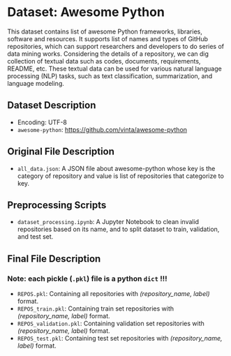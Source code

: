 # Dataset: Awesome Python
This dataset contains list of awesome Python frameworks, libraries, software and resources. 
It supports list of names and types of GitHub repositories, which can support researchers and developers to do series of data mining works.
Considering the details of a repository, we can dig collection of textual data such as codes, documents, requirements, README, etc.
These textual data can be used for various natural language processing (NLP) tasks, such as text classification, summarization, and language modeling.

## Dataset Description
* Encoding: UTF-8
* `awesome-python`: https://github.com/vinta/awesome-python

## Original File Description
* `all_data.json`: A JSON file about awesome-python whose key is the category of repository and value is list of repositories that categorize to key.

## Preprocessing Scripts
* `dataset_processing.ipynb`: A Jupyter Notebook to clean invalid repositories based on its name, and to split dataset to train, validation, and test set.

## Final File Description
### Note: each pickle (`.pkl`) file is a python `dict` !!!
* `REPOS.pkl`: Containing all repositories with _(repository_name, label)_ format.
* `REPOS_train.pkl`: Containing train set repositories with _(repository_name, label)_ format.
* `REPOS_validation.pkl`: Containing validation set repositories with _(repository_name, label)_ format.
* `REPOS_test.pkl`: Containing test set repositories with _(repository_name, label)_ format.
